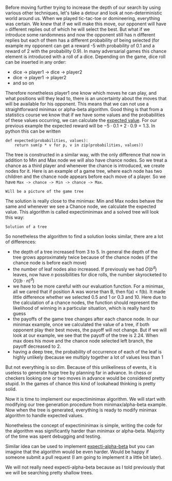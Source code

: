 Before moving further trying to increase the depth of our search by using various other techniques,
let's take a detour and look at non-deterministic world around us. When we played tic-tac-toe or 
domineering, everything was certain. We knew that if we will make this move, our opponent will have
`n` different replies out of which he will select the best. But what if we introduce some randomness
and now the opponent still has n different replies but each of them has a different probability of 
being selected (for example my opponent can get a reward -5 with probability of 0.1 and a reward of 
2 with the probability 0.9). In many adversarial games this chance element is introduced with a
roll of a dice. Depending on the game, dice roll can be inserted in any order:

 - dice -> player1 -> dice -> player2
 - dice -> player1 -> player2
 - and so on
 
Therefore nonetheless player1 one know which moves he can play, and what positions will they lead to,
there is an uncertainty about the moves that will be available for his opponent. This means that we
can not use a straightforward minimax or alpha-beta algorithm. Good thing is that from a statistics
course we know that if we have some values and the probabilities of these values occurring, we can
calculate the [expected value](https://en.wikipedia.org/wiki/Expected_value). For our previous 
example the expected reward will be $-5 \cdot 0.1 + 2 \cdot 0.9 = 1.3$. In python this can be written

    def expected(probabilities, values):
        return sum(p * v for p, v in zip(probabilities, values))

The tree is constructed in a similar way, with the only difference that now in addition to Min and 
Max node we will also have chance nodes. So we treat a chance as a third player and whenever the 
chance is introduced, we create nodes for it. Here is an example of a game tree, where each node has
two children and the chance node appears before each move of a player. So we have 
`Max -> chance -> Min -> chance -> Max`.
 
    Will be a picture of the game tree

The solution is really close to the minimax: Min and Max nodes behave the same and whenever we see
a Chance node, we calculate the expected value. This algorithm is called expectiminimax and a 
solved tree will look this way:

    Solution of a tree
    
So nonetheless the algorithm to find a solution looks similar, there are a lot of differences:

 - the depth of a tree increased from 3 to 5. In general the depth of the tree grows approximately
 twice because of the chance nodes (if the chance node is before each move)
 - the number of leaf nodes also increased. If previously we had $O(b^d)$ leaves, now have $n$ 
 possibilities for dice rolls, the number skyrocketed to $O((b \cdot n)^d)$
 - we have to be more careful with our evaluation function. For a minimax, all we cared that if 
 position A was worse than B, then f(a) < f(b). It made little difference whether we selected
 0.5 and 1 or 0.3 and 10. Here due to the calculation of a chance nodes, the function should 
 represent the likelihood of winning in a particular situation, which is really hard to guess
 - the payoffs of the game tree changes after each chance node. In our minimax example, once we
 calculated the value of a tree, if both opponent play their best moves, the payoff will not change.
 But if we will look at our example, we see that the payoff of the tree is 2.24. When max does his
 move and the chance node selected left branch, the payoff decreased to 2.
 - having a deep tree, the probability of occurrence of each of the leaf is highly unlikely (because
 we multiply together a lot of values less than 1
 
But not everything is so dim. Because of this unlikeliness of events, it is useless to generate huge
tree by planning far in advance. In chess or checkers looking one or two moves in advance would be
considered pretty stupid. In the games of chance this kind of lookahead thinking is pretty solid.

Now it is time to implement our expectiminimax algorithm. We will start with modifying our tree
generation procedure from minimax/alpha-beta example. Now when the tree is generated, everything is
ready to modify minimax algorithm to handle expected values.

Nonetheless the concept of expectiminimax is simple, writing the code for the algorithm was 
significantly harder than minimax or alpha-beta. Majority of the time was spent debugging and testing.

Similar idea can be used to implement [expecti-alpha-beta](https://q3k.org/gentoomen/Game%20Development/Programming/Algorithms%20And%20Networking%20For%20Computer%20Games.pdf)
but you can imagine that the algorithm would be even harder. Would be happy if someone submit a pull
request (I am going to implement it a little bit later).

We will not really need expecti-alpha-beta because as I told previously that we will be searching
pretty shallow trees.

